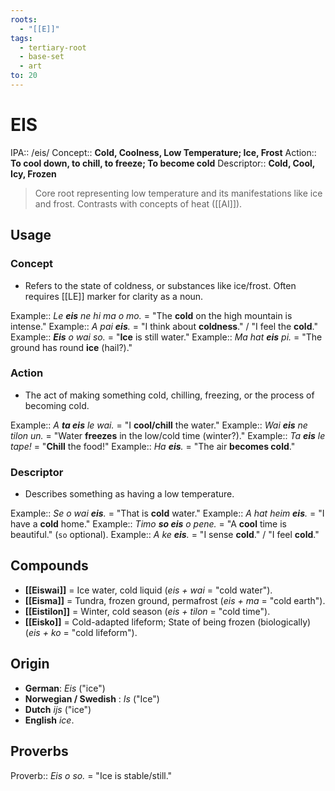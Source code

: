 ```yaml
---
roots:
  - "[[E]]"
tags:
  - tertiary-root
  - base-set
  - art
to: 20
---
```


# EIS

IPA::				/eis/
Concept::		**Cold, Coolness, Low Temperature; Ice, Frost**
Action::		**To cool down, to chill, to freeze; To become cold**
Descriptor::	**Cold, Cool, Icy, Frozen**

> Core root representing low temperature and its manifestations like ice and frost. Contrasts with concepts of heat ([[AI]]).

## Usage

### Concept
*   Refers to the state of coldness, or substances like ice/frost. Often requires [[LE]] marker for clarity as a noun.

Example::   *Le **eis** ne hi ma o mo.* = "The **cold** on the high mountain is intense."
Example::   *A pai **eis**.* = "I think about **coldness**." / "I feel the **cold**."
Example::   ***Eis** o wai so.* = "**Ice** is still water."
Example::   *Ma hat **eis** pi.* = "The ground has round **ice** (hail?)."

### Action
*   The act of making something cold, chilling, freezing, or the process of becoming cold.

Example::   *A **ta eis** le wai.* = "I **cool/chill** the water."
Example::   *Wai **eis** ne tilon un.* = "Water **freezes** in the low/cold time (winter?)."
Example::   *Ta **eis** le tape!* = "**Chill** the food!"
Example::   *Ha **eis**.* = "The air **becomes cold**."

### Descriptor
*   Describes something as having a low temperature.

Example::   *Se o wai **eis**.* = "That is **cold** water."
Example::   *A hat heim **eis**.* = "I have a **cold** home."
Example::   *Timo **so eis** o pene.* = "A **cool** time is beautiful." (`so` optional).
Example::   *A ke **eis**.* = "I sense **cold**." / "I feel **cold**."

## Compounds

*   **[[Eiswai]]** = Ice water, cold liquid (*eis + wai* = "cold water").
*   **[[Eisma]]** = Tundra, frozen ground, permafrost (*eis + ma* = "cold earth").
*   **[[Eistilon]]** = Winter, cold season (*eis + tilon* = "cold time").
*   **[[Eisko]]** = Cold-adapted lifeform; State of being frozen (biologically) (*eis + ko* = "cold lifeform").

## Origin

* **German**: _Eis_ ("ice")
* **Norwegian / Swedish** : _Is_ ("Ice")
* **Dutch** _ijs_ ("ice")
* **English** _ice_.

## Proverbs

Proverb:: *Eis o so.* = "Ice is stable/still."
